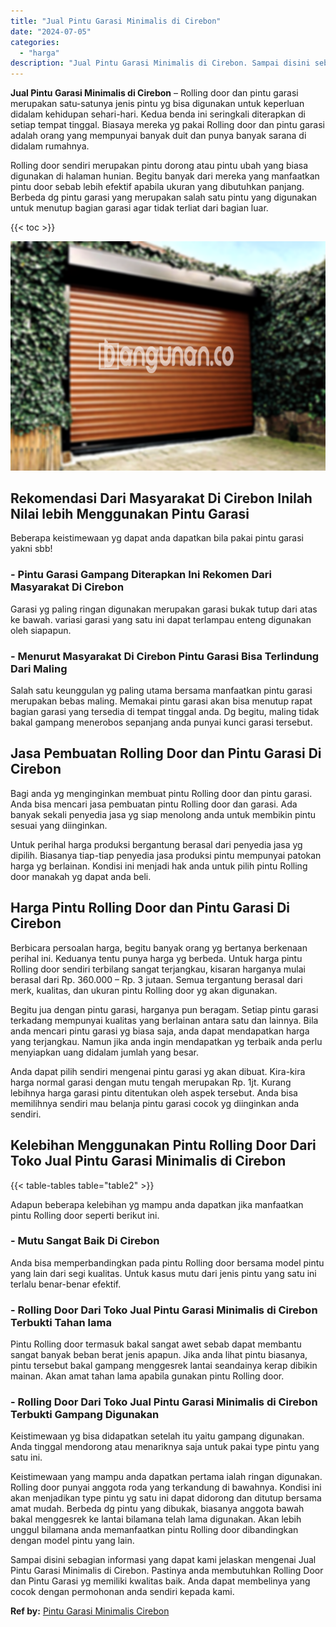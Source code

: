```yaml
---
title: "Jual Pintu Garasi Minimalis di Cirebon"
date: "2024-07-05"
categories: 
  - "harga"
description: "Jual Pintu Garasi Minimalis di Cirebon. Sampai disini sebagian informasi yang dapat kami jelaskan mengenai Jual Pintu Garasi Minimalis di Cirebon. Pastinya a..."
---
```


**Jual Pintu Garasi Minimalis di Cirebon** – Rolling door dan pintu garasi merupakan satu-satunya jenis pintu yg bisa digunakan untuk keperluan didalam kehidupan sehari-hari. Kedua benda ini seringkali diterapkan di setiap tempat tinggal. Biasaya mereka yg pakai Rolling door dan pintu garasi adalah orang yang mempunyai banyak duit dan punya banyak sarana di didalam rumahnya.

Rolling door sendiri merupakan pintu dorong atau pintu ubah yang biasa digunakan di halaman hunian. Begitu banyak dari mereka yang manfaatkan pintu door sebab lebih efektif apabila ukuran yang dibutuhkan panjang. Berbeda dg pintu garasi yang merupakan salah satu pintu yang digunakan untuk menutup bagian garasi agar tidak terliat dari bagian luar.

{{< toc >}}

![Jual Pintu Garasi Minimalis di Cirebon](/images/pintu-garasi-55.png)

## Rekomendasi Dari Masyarakat Di Cirebon Inilah Nilai lebih Menggunakan Pintu Garasi

Beberapa keistimewaan yg dapat anda dapatkan bila pakai pintu garasi yakni sbb!

### \- Pintu Garasi Gampang Diterapkan Ini Rekomen Dari Masyarakat Di Cirebon

Garasi yg paling ringan digunakan merupakan garasi bukak tutup dari atas ke bawah. variasi garasi yang satu ini dapat terlampau enteng digunakan oleh siapapun.

### \- Menurut Masyarakat Di Cirebon Pintu Garasi Bisa Terlindung Dari Maling

Salah satu keunggulan yg paling utama bersama manfaatkan pintu garasi merupakan bebas maling. Memakai pintu garasi akan bisa menutup rapat bagian garasi yang tersedia di tempat tinggal anda. Dg begitu, maling tidak bakal gampang menerobos sepanjang anda punyai kunci garasi tersebut.

## Jasa Pembuatan Rolling Door dan Pintu Garasi Di Cirebon

Bagi anda yg menginginkan membuat pintu Rolling door dan pintu garasi. Anda bisa mencari jasa pembuatan pintu Rolling door dan garasi. Ada banyak sekali penyedia jasa yg siap menolong anda untuk membikin pintu sesuai yang diinginkan.

Untuk perihal harga produksi bergantung berasal dari penyedia jasa yg dipilih. Biasanya tiap-tiap penyedia jasa produksi pintu mempunyai patokan harga yg berlainan. Kondisi ini menjadi hak anda untuk pilih pintu Rolling door manakah yg dapat anda beli.

## Harga Pintu Rolling Door dan Pintu Garasi Di Cirebon

Berbicara persoalan harga, begitu banyak orang yg bertanya berkenaan perihal ini. Keduanya tentu punya harga yg berbeda. Untuk harga pintu Rolling door sendiri terbilang sangat terjangkau, kisaran harganya mulai berasal dari Rp. 360.000 – Rp. 3 jutaan. Semua tergantung berasal dari merk, kualitas, dan ukuran pintu Rolling door yg akan digunakan.

Begitu jua dengan pintu garasi, harganya pun beragam. Setiap pintu garasi terkadang mempunyai kualitas yang berlainan antara satu dan lainnya. Bila anda mencari pintu garasi yg biasa saja, anda dapat mendapatkan harga yang terjangkau. Namun jika anda ingin mendapatkan yg terbaik anda perlu menyiapkan uang didalam jumlah yang besar.

Anda dapat pilih sendiri mengenai pintu garasi yg akan dibuat. Kira-kira harga normal garasi dengan mutu tengah merupakan Rp. 1jt. Kurang lebihnya harga garasi pintu ditentukan oleh aspek tersebut. Anda bisa memilihnya sendiri mau belanja pintu garasi cocok yg diinginkan anda sendiri.

## Kelebihan Menggunakan Pintu Rolling Door Dari Toko Jual Pintu Garasi Minimalis di Cirebon

{{< table-tables table="table2" >}}

Adapun beberapa kelebihan yg mampu anda dapatkan jika manfaatkan pintu Rolling door seperti berikut ini.

### \- Mutu Sangat Baik Di Cirebon

Anda bisa memperbandingkan pada pintu Rolling door bersama model pintu yang lain dari segi kualitas. Untuk kasus mutu dari jenis pintu yang satu ini terlalu benar-benar efektif.

### \- Rolling Door Dari Toko Jual Pintu Garasi Minimalis di Cirebon Terbukti Tahan lama

Pintu Rolling door termasuk bakal sangat awet sebab dapat membantu sangat banyak beban berat jenis apapun. Jika anda lihat pintu biasanya, pintu tersebut bakal gampang menggesrek lantai seandainya kerap dibikin mainan. Akan amat tahan lama apabila gunakan pintu Rolling door.

### \- Rolling Door Dari Toko Jual Pintu Garasi Minimalis di Cirebon Terbukti Gampang Digunakan

Keistimewaan yg bisa didapatkan setelah itu yaitu gampang digunakan. Anda tinggal mendorong atau menariknya saja untuk pakai type pintu yang satu ini.

Keistimewaan yang mampu anda dapatkan pertama ialah ringan digunakan. Rolling door punyai anggota roda yang terkandung di bawahnya. Kondisi ini akan menjadikan type pintu yg satu ini dapat didorong dan ditutup bersama amat mudah. Berbeda dg pintu yang dibukak, biasanya anggota bawah bakal menggesrek ke lantai bilamana telah lama digunakan. Akan lebih unggul bilamana anda memanfaatkan pintu Rolling door dibandingkan dengan model pintu yang lain.

Sampai disini sebagian informasi yang dapat kami jelaskan mengenai Jual Pintu Garasi Minimalis di Cirebon. Pastinya anda membutuhkan Rolling Door dan Pintu Garasi yg memiliki kwalitas baik. Anda dapat membelinya yang cocok dengan permohonan anda sendiri kepada kami.

**Ref by:** [Pintu Garasi Minimalis Cirebon](https://id.wikipedia.org/wiki/Pintu)
